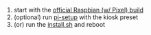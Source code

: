 1. start with the [official Raspbian (w/ Pixel) build](https://downloads.raspberrypi.org/raspbian/images/raspbian-2018-06-29/)
2. (optional) run [pi-setup](https://github.com/shatteredsword/pi-setup) with the kiosk preset
2. (or) run the [install.sh](https://raw.githubusercontent.com/shatteredsword/pi-kiosk/master/install.sh) and reboot
